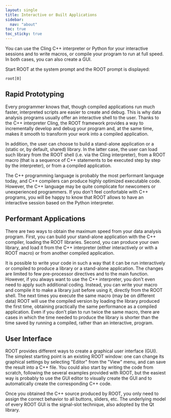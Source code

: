 ```yaml
---
layout: single
title: Interactive or Built Applications
sidebar:
  nav: "about"
toc: true
toc_sticky: true
---
```


You can use the Cling C++ interpreter or Python for your interactive sessions and to
write macros, or compile your program to run at full speed. In both cases, you can also
create a GUI.

Start ROOT at the system prompt and the ROOT prompt is displayed:


```
root[0]
```


## Rapid Prototyping
Every programmer knows that, though compiled applications run much faster, interpreted
scripts are easier to create and debug.  This is why data analysis programs usually offer
an interactive shell to the user.  Thanks to the C++ interpreter Cling, the ROOT
framework provides a way to incrementally develop and debug your program and, at the
same time, makes it smooth to transform your work into a compiled application.

In addition, the user can choose to build a stand-alone application or a (static or, by
default, shared) library.  In the latter case, the user can load such library from the
ROOT shell (i.e. via the Cling interpreter), from a ROOT macro (that is a sequence of
C++ statements to be executed step by step by the interpreter), or from a compiled
application.

The C++ programming language is probably the most performant language today, and C++
compilers can produce highly optimized executable code. However, the C++ language may
be quite complicate for newcomers or unexperienced programmers.  If you don't feel
confortable with C++ programs, you will be happy to know that ROOT allows to have an
interactive session based on the Python interpreter.

## Performant Applications
There are two ways to obtain the maximum speed from your data analysis program.  First,
you can build your stand-alone application with the C++ compiler, loading the ROOT
libraries.  Second, you can produce your own library, and load it from the C++
interpreter (either interactively or with a ROOT macro) or from another compiled
application.

It is possible to write your code in such a way that it can be run interactively or
compiled to produce a library or a stand-alone application.  The changes are limited
to few pre-processor directives and to the main function.  However, if you always want
to use the C++ interpreter, you don't even need to apply such additional coding.
Instead, you can write your macro and compile it to make a library just before using it,
directly from the ROOT shell.  The next times you execute the same macro (may be on
different data) ROOT will use the compiled version by loading the library produced
the first time, obtaining practically the same performance as a compiled application.
Even if you don't plan to run twice the same macro, there are cases in which the time
needed to produce the library is shorter than the time saved by running a compiled,
rather than an interactive, program.

## User Interface
ROOT provides different ways to create a graphical user interface (GUI).  The simplest
starting point is an existing ROOT window: one can change its graphical settings by
selecting "Editor" from the "View" menu, and can save the result into a C++ file.
You could also start by writing the code from scratch, following the several examples
provided with ROOT, but the easiest way is probably to use the GUI editor to visually
create the GUI and to automatically create the corresponding C++ code.

Once you obtained the C++ source produced by ROOT, you only need to assign the correct
behavior to all buttons, sliders, etc.  The underlying model of every ROOT GUI is the
signal-slot technique, also adopted by the Qt library.
